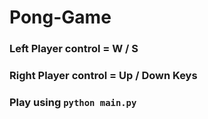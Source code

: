 # Pong-Game

### Left Player control = W / S
### Right Player control = Up / Down Keys
### Play using `python main.py`
